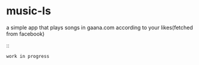 
music-ls
========

a simple app that plays songs in gaana.com according to your likes(fetched from facebook)

::

    work in progress

